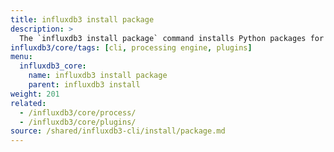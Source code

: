 ```yaml
---
title: influxdb3 install package
description: >
  The `influxdb3 install package` command installs Python packages for use in InfluxDB 3 processing engine plugins.
influxdb3/core/tags: [cli, processing engine, plugins]
menu:
  influxdb3_core:
    name: influxdb3 install package
    parent: influxdb3 install
weight: 201
related:
  - /influxdb3/core/process/
  - /influxdb3/core/plugins/
source: /shared/influxdb3-cli/install/package.md
---
```


<!-- 
//SOURCE - content/shared/influxdb3-cli/install/package.md
-->